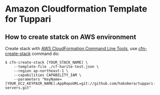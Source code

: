 # Amazon Cloudformation Template for Tuppari

## How to create statck on AWS environment

Create stack with [AWS CloudFormation Command Line Tools](http://aws.amazon.com/developertools/2555753788650372),
use [cfn-create-stack](http://docs.amazonwebservices.com/AWSCloudFormation/latest/UserGuide/create-stack.html) command do:

    $ cfn-create-stack [YOUR_STACK_NAME] \
        --template-file ./cf-harite-test.json \
        --region ap-northeast-1 \
        --capabilities CAPABILITY_IAM \
        --parameters "KeyName=[YOUR_EC2_KEYPAIR_NAME];AppRepoURL=git://github.com/hakobera/tuppari-servers.git"
